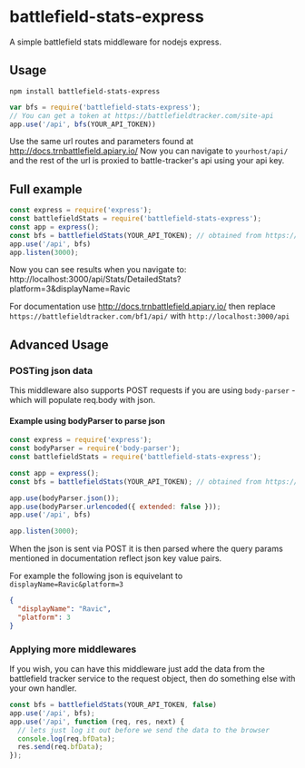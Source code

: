 # battlefield-stats-express

A simple battlefield stats middleware for nodejs express.

## Usage

```
npm install battlefield-stats-express
```

```javascript
var bfs = require('battlefield-stats-express');
// You can get a token at https://battlefieldtracker.com/site-api
app.use('/api', bfs(YOUR_API_TOKEN))
```
Use the same url routes and parameters found at http://docs.trnbattlefield.apiary.io/
Now you can navigate to `yourhost/api/` and the rest of the url is proxied to battle-tracker's api using your api key.

## Full example
```javascript
const express = require('express');
const battlefieldStats = require('battlefield-stats-express');
const app = express();
const bfs = battlefieldStats(YOUR_API_TOKEN); // obtained from https://battlefieldtracker.com/site-api
app.use('/api', bfs)
app.listen(3000);
```

Now you can see results when you navigate to: http://localhost:3000/api/Stats/DetailedStats?platform=3&displayName=Ravic

For documentation use http://docs.trnbattlefield.apiary.io/ then replace `https://battlefieldtracker.com/bf1/api/` with `http://localhost:3000/api`

## Advanced Usage

### POSTing json data

This middleware also supports POST requests if you are using `body-parser` - which will populate req.body with json.

#### Example using bodyParser to parse json
```javascript
const express = require('express');
const bodyParser = require('body-parser');
const battlefieldStats = require('battlefield-stats-express');

const app = express();
const bfs = battlefieldStats(YOUR_API_TOKEN); // obtained from https://battlefieldtracker.com/site-api

app.use(bodyParser.json());
app.use(bodyParser.urlencoded({ extended: false }));
app.use('/api', bfs)

app.listen(3000);
```
When the json is sent via POST it is then parsed where the query params mentioned in documentation reflect json key value pairs.

For example the following json is equivelant to `displayName=Ravic&platform=3`

```json
{
  "displayName": "Ravic",
  "platform": 3
}
```

### Applying more middlewares

If you wish, you can have this middleware just add the data from the battlefield tracker service to
the request object, then do something else with your own handler.

```javascript
const bfs = battlefieldStats(YOUR_API_TOKEN, false)
app.use('/api', bfs);
app.use('/api', function (req, res, next) {
  // lets just log it out before we send the data to the browser
  console.log(req.bfData);
  res.send(req.bfData);
});
```
